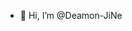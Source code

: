 - 👋 Hi, I’m @Deamon-JiNe

<!---
Deamon-JiNe/Deamon-JiNe is a ✨ special ✨ repository because its `README.md` (this file) appears on your GitHub profile.
You can click the Preview link to take a look at your changes.
--->
